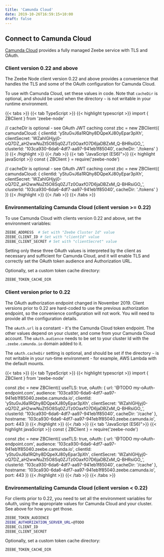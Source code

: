 ```yaml
---
title: 'Camunda Cloud'
date: 2019-10-26T16:59:15+10:00
draft: false
---
```


## Connect to Camunda Cloud

[Camunda Cloud](https://zeebe.io/cloud/) provides a fully managed Zeebe service with TLS and OAuth. 

### Client version 0.22 and above

The Zeebe Node client version 0.22 and above provides a convenience that handles the TLS and some of the OAuth configuration for Camunda Cloud.

To use with Camunda Cloud, set these values in code. Note that `cacheDir` is optional, and should be used when the directory `~` is not writable in your runtime environment.

<!-- prettier-ignore -->
{{< tabs >}}
  {{< tab TypeScript >}}
    {{< highlight typescript >}}
import { ZBClient } from 'zeebe-node'

// cacheDir is optional - see OAuth JWT caching
const zbc = new ZBClient({
  camundaCloud: {
    clientId: 'yStuGvJ6a1RQhy8DQpeXJ80yEpar3pXh',
    clientSecret: 'WZahIGHjyj0-oQ7DZ_aH2wwNuZt5O8Sq0ZJTz0OaxfO7D6jaDBZxM_Q-BHRsiGO_',
    clusterId: '103ca930-6da6-4df7-aa97-941eb1f85040',
    cacheDir: './tokens'
  }
})
    {{< /highlight >}}
  {{< /tab >}}
  {{< tab "JavaScript (ES6)">}}
  {{< highlight javaScript >}}
const { ZBClient } = require('zeebe-node')

// cacheDir is optional - see OAuth JWT caching
const zbc = new ZBClient({
  camundaCloud: {
    clientId: 'yStuGvJ6a1RQhy8DQpeXJ80yEpar3pXh',
    clientSecret: 'WZahIGHjyj0-oQ7DZ_aH2wwNuZt5O8Sq0ZJTz0OaxfO7D6jaDBZxM_Q-BHRsiGO_',
    clusterId: '103ca930-6da6-4df7-aa97-941eb1f85040',
    cacheDir: './tokens'
	}
})
    {{< /highlight >}}
  {{< /tab >}}
{{< /tabs >}}

### Environmentalizing Camunda Cloud (client version >= 0.22)

To use Camunda Cloud with clients version 0.22 and above, set the environment variables:

```bash
ZEEBE_ADDRESS  # Set with "Zeebe Cluster Id" value
ZEEBE_CLIENT_ID # Set with "clientId" value
ZEEBE_CLIENT_SECRET # Set with "clientSecret" value
```

Setting only these three OAuth values is interpreted by the client as necessary and sufficient for Camunda Cloud, and it will enable TLS and correctly set the OAuth token audience and Authorization URL.

Optionally, set a custom token cache directory:

```bash
ZEEBE_TOKEN_CACHE_DIR
```

### Client version prior to 0.22

The OAuth authorization endpoint changed in November 2019. Client versions prior to 0.22 are hard-coded to use the previous authorization endpoint, so the convenience configuration will not work. You will need to provide all the configuration details. 

The `oAuth.url` is a constant - it's the Camunda Cloud token endpoint. The other values depend on your cluster, and come from your Camunda Cloud account. The `oAuth.audience` needs to be set to your cluster Id with the `.zeebe.camunda.io` domain added to it.

The `oAuth.cacheDir` setting is optional, and should be set if the directory `~` is not writable in your run-time environment - for example, AWS Lambda with the default mounts.

<!-- prettier-ignore -->
{{< tabs >}}
  {{< tab TypeScript >}}
    {{< highlight typescript >}}
import { ZBClient } from 'zeebe-node'

const zbc = new ZBClient({
  useTLS: true,
  oAuth: {
    url: '@TODO my-oAuth-endpoint.com',
    audience: '103ca930-6da6-4df7-aa97-941eb1f85040.zeebe.camunda.io',
    clientId: 'yStuGvJ6a1RQhy8DQpeXJ80yEpar3pXh',
    clientSecret: 'WZahIGHjyj0-oQ7DZ_aH2wwNuZt5O8Sq0ZJTz0OaxfO7D6jaDBZxM_Q-BHRsiGO_',
    clusterId: '103ca930-6da6-4df7-aa97-941eb1f85040',
    cacheDir: '/cache'
  },
  hostname: '103ca930-6da6-4df7-aa97-941eb1f85040.zeebe.camunda.io',
  port: 443
})
    {{< /highlight >}}
  {{< /tab >}}
  {{< tab "JavaScript (ES6)">}}
    {{< highlight javaScript >}}
const { ZBClient } = require('zeebe-node')

const zbc = new ZBClient({
  useTLS: true,
  oAuth: {
    url: '@TODO my-oAuth-endpoint.com',
    audience: '103ca930-6da6-4df7-aa97-941eb1f85040.zeebe.camunda.io',
    clientId: 'yStuGvJ6a1RQhy8DQpeXJ80yEpar3pXh',
    clientSecret: 'WZahIGHjyj0-oQ7DZ_aH2wwNuZt5O8Sq0ZJTz0OaxfO7D6jaDBZxM_Q-BHRsiGO_',
    clusterId: '103ca930-6da6-4df7-aa97-941eb1f85040',
    cacheDir: '/cache'
  },
  hostname: '103ca930-6da6-4df7-aa97-941eb1f85040.zeebe.camunda.io',
  port: 443
})
    {{< /highlight >}}
  {{< /tab >}}
{{< /tabs >}}

### Environmentalizing Camunda Cloud (client version < 0.22)

For clients prior to 0.22, you need to set all the environment variables for oAuth, using the appropriate values for Camunda Cloud and your cluster. See above for how you get those.

```bash
ZEEBE_TOKEN_AUDIENCE
ZEEBE_AUTHORIZATION_SERVER_URL=@TODO
ZEEBE_CLIENT_ID
ZEEBE_CLIENT_SECRET
```

Optionally, set a custom token cache directory:

```bash
ZEEBE_TOKEN_CACHE_DIR
```